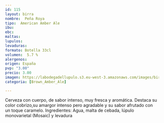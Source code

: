 ```yaml
---
id: 115
layout: birra
nombre:  Peña Roya
tipo:  American Amber Ale
ibu:  
ebc:
maltas: 
lupulos: 
levaduras: 
formato: Botella 33cl
volumen:  5.7 %
alergenos: 
origen: España
pvp: "3.00"
precio: 3.00
imagen: https://labodegadellupulo.s3.eu-west-3.amazonaws.com/images/birras/penaroya.jpg
categoria: [Brown_Amber_Ale]

---
```

Cerveza con cuerpo, de sabor intenso, muy fresca y aromática. Destaca su color cobrizo,su amargor intenso pero agradable y su sabor afrutado con un toque caramelo.
Ingredientes: Agua, malta de cebada, lúpulo monovarietal (Mosaic) y levadura











